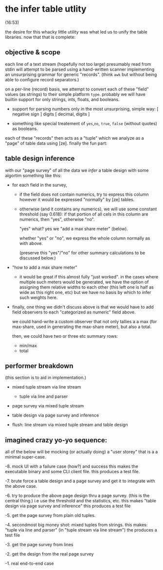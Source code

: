 # the infer table utlity

(16:53)

the desire for this whacky little utility was what led us
to unify the table libraries. now that that is complete:




## objective & scope

each line of a text stream (hopefully not too large) presumably read
from stdin will attempt to be parsed using a hand-written scanner
implementing an unsurprising grammar for generic "records".
(think `awk` but without being able to configure record separators.)

on a per-line (record) basis, we attempt to convert each of these
"field" values (as strings) to their simple platform `type`. probably
we will have builtin support for only strings, ints, floats, and
booleans.

  - support for parsing numbers only in the most unsurprising,
    simple way: [ negative sign ] digits [ decimal, digits ]

  - something like special treatement of `yes`,`no`, `true`,
    `false` (without quotes) as booleans.

each of these "records" then acts as a "tuple" which we analyze
as a "page" of table data using [ze].  finally the fun part:




## table design inference

with our "page survey" of all the data we *infer* a table design
with some algortim something like this:

  - for each field in the survey,

    - if the field does not contain numerics,
      try to express this column however it would be expressed
      "normally" by [ze] tables.

    - otherwise (and it contains any numerics), we will use some
      constant threshold (say 0.618): if that portion of all cels
      in this column are numerics, then "yes", otherwise "no".

      "yes" what? yes we "add a max share meter" (below).

      whether "yes" or "no", we express the whole column normally
      as with above.

      (preserve this "yes"/"no" for other summary calculations to
       be discussed below.)


  - "how to add a max share meter"

    - it would be great if this almost fully "just worked". in the
      cases where multiple such meters would be generated, we have
      the option of assigning them relative widths to each other
      (this left one is half as wide as this right one, etc) but we
      have no basis by which to infer such weights here.


  - finally, one thing we didn't discuss above is that we would have
    to add field observers to each "categorized as numeric" field above.

    we could hand-write a custom observer that not only tallies a
    a max (for max-share, used in generating the max-share meter),
    but also a total.

    then, we could have two or three etc summary rows:
      - min/max
      - total




## performer breakdown

(this section is to aid in implementation.)

  - mixed tuple stream via line stream
    - tuple via line and parser

  - page survey via mixed tuple stream

  - table design via page survey and inference

  - flush:
    line stream via mixed tuple stream and table design




## imagined crazy yo-yo sequence:

all of the below will be mocking (or actually doing)
a "user storey" that is a a minimal super-case.

  -8. mock UI with a failure case (how?) and success
      this makes the executable binary and some
      CLI client file. this produces a test file.

  -7. brute force a table design and a page survey
      and get it to integrate with the above case.

  -6. try to produce the above page design thru
      a page survey. (this is the central thing.)
      i.e use the threshold and the statistics, etc.
      this makes
      "table design via page survey and inference"
      this produces a test file

  -5. get the page survey from plain old tuples.

  -4. secondmost big money shot: mixed tuples from
      strings. this makes:
      "tuple via line and parser"
      (in "tuple stream via line stream")
      the produces a test file

  -3. get the page survey from lines

  -2. get the design from the real page survey

  -1. real end-to-end case
